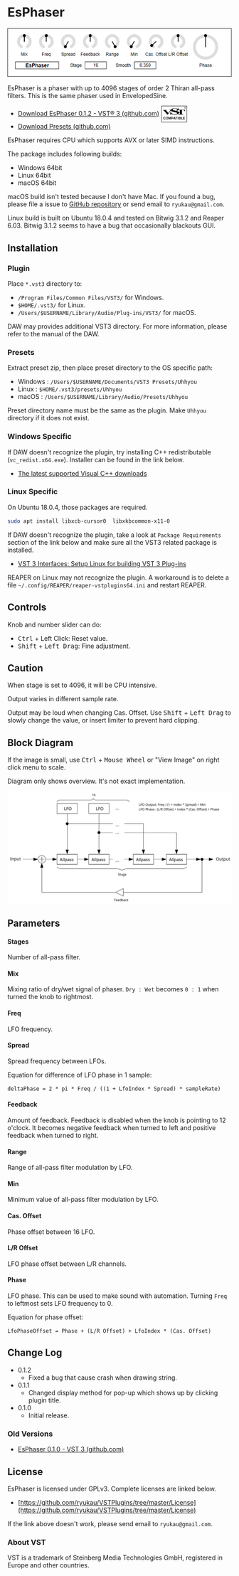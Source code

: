# EsPhaser
![](img/esphaser.png)

EsPhaser is a phaser with up to 4096 stages of order 2 Thiran all-pass filters. This is the same phaser used in EnvelopedSine.

- [Download EsPhaser 0.1.2 - VST® 3 (github.com)](https://github.com/ryukau/VSTPlugins/releases/download/DrawStringFix/EsPhaser0.1.2.zip) <img
  src="img/VST_Compatible_Logo_Steinberg_negative.svg"
  alt="VST compatible logo."
  width="60px"
  style="display: inline-block; vertical-align: middle;">
- [Download Presets (github.com)](https://github.com/ryukau/VSTPlugins/releases/download/EsPhaser0.1.0/EsPhaserPresets.zip)

EsPhaser requires CPU which supports AVX or later SIMD instructions.

The package includes following builds:

- Windows 64bit
- Linux 64bit
- macOS 64bit

macOS build isn't tested because I don't have Mac. If you found a bug, please file a issue to [GitHub repository](https://github.com/ryukau/VSTPlugins) or send email to `ryukau@gmail.com`.

Linux build is built on Ubuntu 18.0.4 and tested on Bitwig 3.1.2 and Reaper 6.03. Bitwig 3.1.2 seems to have a bug that occasionally blackouts GUI.

## Installation
### Plugin
Place `*.vst3` directory to:

- `/Program Files/Common Files/VST3/` for Windows.
- `$HOME/.vst3/` for Linux.
- `/Users/$USERNAME/Library/Audio/Plug-ins/VST3/` for macOS.

DAW may provides additional VST3 directory. For more information, please refer to the manual of the DAW.

### Presets
Extract preset zip, then place preset directory to the OS specific path:

- Windows : `/Users/$USERNAME/Documents/VST3 Presets/Uhhyou`
- Linux : `$HOME/.vst3/presets/Uhhyou`
- macOS : `/Users/$USERNAME/Library/Audio/Presets/Uhhyou`

Preset directory name must be the same as the plugin. Make `Uhhyou` directory if it does not exist.

### Windows Specific
If DAW doesn't recognize the plugin, try installing C++ redistributable (`vc_redist.x64.exe`). Installer can be found in the link below.

- [The latest supported Visual C++ downloads](https://support.microsoft.com/en-us/help/2977003/the-latest-supported-visual-c-downloads)

### Linux Specific
On Ubuntu 18.0.4, those packages are required.

```bash
sudo apt install libxcb-cursor0  libxkbcommon-x11-0
```

If DAW doesn't recognize the plugin, take a look at `Package Requirements` section of the link below and make sure all the VST3 related package is installed.

- [VST 3 Interfaces: Setup Linux for building VST 3 Plug-ins](https://steinbergmedia.github.io/vst3_doc/vstinterfaces/linuxSetup.html)

REAPER on Linux may not recognize the plugin. A workaround is to delete a file `~/.config/REAPER/reaper-vstplugins64.ini` and restart REAPER.

## Controls
Knob and number slider can do:

- <kbd>Ctrl</kbd> + <kdb>Left Click</kbd>: Reset value.
- <kbd>Shift</kbd> + <kbd>Left Drag</kbd>: Fine adjustment.

## Caution
When stage is set to 4096, it will be CPU intensive.

Output varies in different sample rate.

Output may be loud when changing Cas. Offset. Use  <kbd>Shift</kbd> + <kbd>Left Drag</kbd> to slowly change the value, or insert limiter to prevent hard clipping.

## Block Diagram
If the image is small, use <kbd>Ctrl</kbd> + <kbd>Mouse Wheel</kbd> or "View Image" on right click menu to scale.

Diagram only shows overview. It's not exact implementation.

![](img/esphaser.svg)

## Parameters
#### Stages
Number of all-pass filter.

#### Mix
Mixing ratio of dry/wet signal of phaser. `Dry : Wet` becomes `0 : 1` when turned the knob to rightmost.

#### Freq
LFO frequency.

#### Spread
Spread frequency between LFOs.

Equation for difference of LFO phase in 1 sample:

```
deltaPhase = 2 * pi * Freq / ((1 + LfoIndex * Spread) * sampleRate)
```

#### Feedback
Amount of feedback. Feedback is disabled when the knob is pointing to 12 o'clock. It becomes negative feedback when turned to left and positive feedback when turned to right.

#### Range
Range of all-pass filter modulation by LFO.

#### Min
Minimum value of all-pass filter modulation by LFO.

#### Cas. Offset
Phase offset between 16 LFO.

#### L/R Offset
LFO phase offset between L/R channels.

#### Phase
LFO phase. This can be used to make sound with automation. Turning `Freq` to leftmost sets LFO frequency to 0.

Equation for phase offset:

```
LfoPhaseOffset = Phase + (L/R Offset) + LfoIndex * (Cas. Offset)
```

## Change Log
- 0.1.2
  - Fixed a bug that cause crash when drawing string.
- 0.1.1
  - Changed display method for pop-up which shows up by clicking plugin title.
- 0.1.0
  - Initial release.

### Old Versions
- [EsPhaser 0.1.0 - VST 3 (github.com)](https://github.com/ryukau/VSTPlugins/releases/download/EsPhaser0.1.0/EsPhaser0.1.0.zip)

## License
EsPhaser is licensed under GPLv3. Complete licenses are linked below.

- [https://github.com/ryukau/VSTPlugins/tree/master/License](https://github.com/ryukau/VSTPlugins/tree/master/License)

If the link above doesn't work, please send email to `ryukau@gmail.com`.

### About VST
VST is a trademark of Steinberg Media Technologies GmbH, registered in Europe and other countries.

